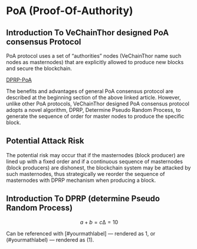 # PoA (Proof-Of-Authority)

## Introduction To VeChainThor designed PoA consensus Protocol

PoA protocol uses a set of “authorities” nodes (VeChainThor name such nodes as masternodes) that are explicitly allowed to produce new blocks and secure the blockchain.

 [DPRP-PoA](https://medium.com/@vechainofficial/defining-the-vechainthor-blockchain-consensus-proof-of-authority-8cf3f51a5fa0)

The benefits and advantages of general PoA consensus protocol are described at the beginning section of the above linked article. However, unlike other PoA protocols, VeChainThor designed PoA consensus protocol adopts a novel algorithm, DPRP, Determine Pseudo Random Process, to generate the sequence of order for master nodes to produce the specific block.

## Potential Attack Risk
The potential risk may occur that if the masternodes (block producer) are lined up with a fixed order and if a continuous sequence of masternodes (block producers) are dishonest, the blockchain system may be attacked by such masternodes, thus strategically we reorder the sequence of masternodes with DPRP mechanism when producing a block. 





## Introduction To DPRP (determine Pseudo Random Process)



```math #yourmathlabel
a + b = c  ∆ = 10
```

Can be referenced with [#yourmathlabel] — rendered as 1, or (#yourmathlabel) — rendered as (1).


